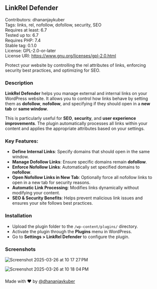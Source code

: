## LinkRel Defender

Contributors: dhananjaykuber  
Tags: links, rel, nofollow, dofollow, security, SEO  
Requires at least: 6.7  
Tested up to: 6.7  
Requires PHP: 7.4  
Stable tag: 0.1.0  
License: GPL-2.0-or-later  
License URI: https://www.gnu.org/licenses/gpl-2.0.html

Protect your website by controlling the rel attributes of links, enforcing security best practices, and optimizing for SEO.

### Description

**LinkRel Defender** helps you manage external and internal links on your WordPress website. It allows you to control how links behave by setting them as **dofollow**, **nofollow**, and specifying if they should open in a **new tab** or **same window**.

This is particularly useful for **SEO**, **security**, and **user experience improvements**. The plugin automatically processes all links within your content and applies the appropriate attributes based on your settings.

### Key Features:

- **Define Internal Links**: Specify domains that should open in the same window.
- **Manage Dofollow Links**: Ensure specific domains remain **dofollow**.
- **Enforce Nofollow Links**: Automatically set specified domains to **nofollow**.
- **Open Nofollow Links in New Tab**: Optionally force all nofollow links to open in a new tab for security reasons.
- **Automatic Link Processing**: Modifies links dynamically without modifying your content.
- **SEO & Security Benefits**: Helps prevent malicious link issues and ensures your site follows best practices.

### Installation

- Upload the plugin folder to the `/wp-content/plugins/` directory.
- Activate the plugin through the **Plugins** menu in WordPress.
- Go to **Settings > LinkRel Defender** to configure the plugin.

### Screenshots

![Screenshot 2025-03-26 at 10 17 27 PM](https://github.com/user-attachments/assets/5cd56c09-0950-4fe0-b7cb-a2437a2a08be)

![Screenshot 2025-03-26 at 10 18 04 PM](https://github.com/user-attachments/assets/c0703525-0f94-497b-bdc1-3b827469c3c1)

###

Made with ❤️ by [@dhananjaykuber](http://dhananjaykuber.in/)
